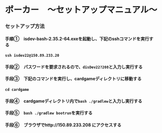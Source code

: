 # ポーカー　～セットアップマニュアル～
### セットアップ方法

#### 手順①　isdev-bash-2.35.2-64.exeを起動し、下記のsshコマンドを実行する
#### `ssh isdev22@150.89.233.20`

#### 手段②　パスワードを要求されるので、`disDev22?208`と入力し実行する

#### 手段③　下記のコマンドを実行し、cardgameディレクトリに移動する
#### `cd cardgame`

#### 手段④　cardgameディレクトリ内で`bash ./gradlew`と入力し実行する

#### 手段⑤　`bash ./gradlew bootrun`を実行する

#### 手段⑥　ブラウザでhttp://150.89.233.208 にアクセスする
